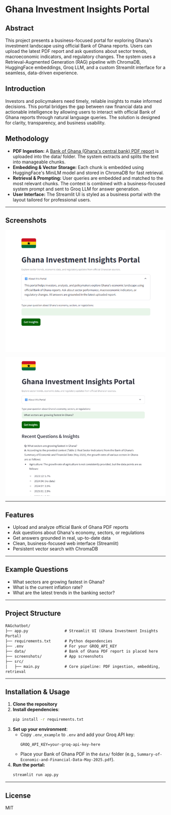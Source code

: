 # Ghana Investment Insights Portal

## Abstract

This project presents a business-focused portal for exploring Ghana's investment landscape using official Bank of Ghana reports. Users can upload the latest PDF report and ask questions about sector trends, macroeconomic indicators, and regulatory changes. The system uses a Retrieval-Augmented Generation (RAG) pipeline with ChromaDB, HuggingFace embeddings, Groq LLM, and a custom Streamlit interface for a seamless, data-driven experience.

## Introduction

Investors and policymakers need timely, reliable insights to make informed decisions. This portal bridges the gap between raw financial data and actionable intelligence by allowing users to interact with official Bank of Ghana reports through natural language queries. The solution is designed for clarity, transparency, and business usability.

## Methodology

- **PDF Ingestion:** A [Bank of Ghana (Ghana's central bank) PDF report](https://www.bog.gov.gh/wp-content/uploads/2025/05/Summary-of-Economic-and-Financial-Data-May-2025.pdf) is uploaded into the data/ folder. The system extracts and splits the text into manageable chunks.
- **Embedding & Vector Storage:** Each chunk is embedded using HuggingFace's MiniLM model and stored in ChromaDB for fast retrieval.
- **Retrieval & Prompting:** User queries are embedded and matched to the most relevant chunks. The context is combined with a business-focused system prompt and sent to Groq LLM for answer generation.
- **User Interface:** The Streamlit UI is styled as a business portal with the layout tailored for professional users.

---

## Screenshots

![Portal Home](screenshots/portal_home.png)

![Sample Q&A](screenshots/sample_qa.png)

---

## Features

- Upload and analyze official Bank of Ghana PDF reports
- Ask questions about Ghana's economy, sectors, or regulations
- Get answers grounded in real, up-to-date data
- Clean, business-focused web interface (Streamlit)
- Persistent vector search with ChromaDB

---

## Example Questions

- What sectors are growing fastest in Ghana?
- What is the current inflation rate?
- What are the latest trends in the banking sector?

---

## Project Structure

```
RAGchatbot/
├── app.py                # Streamlit UI (Ghana Investment Insights Portal)
├── requirements.txt      # Python dependencies
├── .env                  # For your GROQ_API_KEY
├── data/                 # Bank of Ghana PDF report is placed here
├── screenshots/          # App screenshots
├── src/
│   ├── main.py           # Core pipeline: PDF ingestion, embedding, retrieval
```

---

## Installation & Usage

1. **Clone the repository**
2. **Install dependencies**:
   ```bash
   pip install -r requirements.txt
   ```
3. **Set up your environment**:
   - Copy `.env_example` to `.env` and add your Groq API key:
     ```env
     GROQ_API_KEY=your-groq-api-key-here
     ```
   - Place your Bank of Ghana PDF in the `data/` folder (e.g., `Summary-of-Economic-and-Financial-Data-May-2025.pdf`).
4. **Run the portal:**
   ```bash
   streamlit run app.py
   ```

---

## License

MIT

